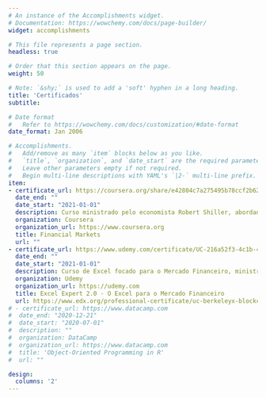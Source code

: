 ```yaml
---
# An instance of the Accomplishments widget.
# Documentation: https://wowchemy.com/docs/page-builder/
widget: accomplishments

# This file represents a page section.
headless: true

# Order that this section appears on the page.
weight: 50

# Note: `&shy;` is used to add a 'soft' hyphen in a long heading.
title: 'Certificados'
subtitle:

# Date format
#   Refer to https://wowchemy.com/docs/customization/#date-format
date_format: Jan 2006

# Accomplishments.
#   Add/remove as many `item` blocks below as you like.
#   `title`, `organization`, and `date_start` are the required parameters.
#   Leave other parameters empty if not required.
#   Begin multi-line descriptions with YAML's `|2-` multi-line prefix.
item:
- certificate_url: https://coursera.org/share/e42804c7a275495b78ccf2b62f0bdd3c
  date_end: ""
  date_start: "2021-01-01"
  description: Curso ministrado pelo economista Robert Shiller, abordando diversos conceitos de finanças e economia comportamental.
  organization: Coursera
  organization_url: https://www.coursera.org
  title: Financial Markets
  url: ""
- certificate_url: https://www.udemy.com/certificate/UC-216a52f3-4c1b-4a0c-851e-e203320925ab/
  date_end: ""
  date_start: "2021-01-01"
  description: Curso de Excel focado para o Mercado Financeiro, ministrado pelo Rafael Lavrado.
  organization: Udemy
  organization_url: https://udemy.com
  title: Excel Expert 2.0 - O Excel para o Mercado Financeiro
  url: https://www.edx.org/professional-certificate/uc-berkeleyx-blockchain-fundamentals
# - certificate_url: https://www.datacamp.com
#  date_end: "2020-12-21"
#  date_start: "2020-07-01"
#  description: ""
#  organization: DataCamp
#  organization_url: https://www.datacamp.com
#  title: 'Object-Oriented Programming in R'
#  url: ""

design:
  columns: '2' 
---
```

